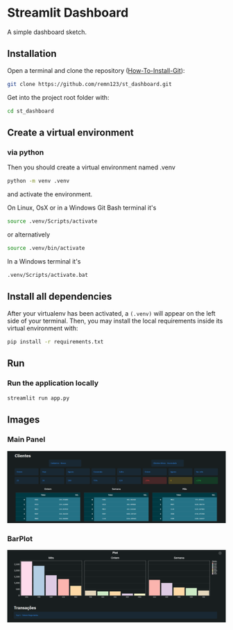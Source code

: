 # Streamlit Dashboard

A simple dashboard sketch.

## Installation

Open a terminal and clone the repository ([How-To-Install-Git](https://www.stanleyulili.com/git/how-to-install-git-bash-on-windows/)):

```bash
git clone https://github.com/remn123/st_dashboard.git
```

Get into the project root folder with:

```bash
cd st_dashboard
```

## Create a virtual environment

### via python

Then you should create a virtual environment named .venv

```bash
python -m venv .venv
```

and activate the environment.

On Linux, OsX or in a Windows Git Bash terminal it's

```bash
source .venv/Scripts/activate
```

or alternatively

```bash
source .venv/bin/activate
```

In a Windows terminal it's

```bash
.venv/Scripts/activate.bat
```

## Install all dependencies

After your virtualenv has been activated, a `(.venv)` will appear on the left side of your terminal. Then, you may install the local requirements inside its virtual environment with:

```bash
pip install -r requirements.txt
```

## Run

### Run the application locally

```bash
streamlit run app.py
```

## Images

### Main Panel

![](docs/main.png?raw=true "Main Panel")

### BarPlot

![](docs/barplot.png?raw=true "BarPlot")
